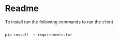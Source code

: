 # Readme

To install run the following commands to run the client


```python

pip install -r requirements.txt

```